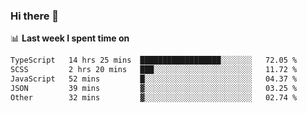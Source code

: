 ### Hi there 👋

<!--
**DBvc/DBvc** is a ✨ _special_ ✨ repository because its `README.md` (this file) appears on your GitHub profile.

Here are some ideas to get you started:

- 🔭 I’m currently working on ...
- 🌱 I’m currently learning ...
- 👯 I’m looking to collaborate on ...
- 🤔 I’m looking for help with ...
- 💬 Ask me about ...
- 📫 How to reach me: ...
- 😄 Pronouns: ...
- ⚡ Fun fact: ...
-->

📊 **Last week I spent time on**
<!--START_SECTION:waka-->

```txt
TypeScript   14 hrs 25 mins  ██████████████████░░░░░░░   72.05 %
SCSS         2 hrs 20 mins   ███░░░░░░░░░░░░░░░░░░░░░░   11.72 %
JavaScript   52 mins         █░░░░░░░░░░░░░░░░░░░░░░░░   04.37 %
JSON         39 mins         ▓░░░░░░░░░░░░░░░░░░░░░░░░   03.25 %
Other        32 mins         ▓░░░░░░░░░░░░░░░░░░░░░░░░   02.74 %
```

<!--END_SECTION:waka-->
